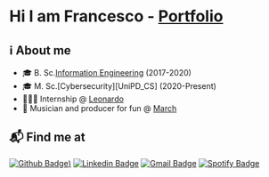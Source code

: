# Hi I am Francesco - [Portfolio][website]

## ℹ About me

- 🎓 B. Sc.[Information Engineering][UniPD_IE] (2017-2020)
- 🎓 M. Sc.[Cybersecurity][UniPD_CS] (2020-Present)
- 🧑🏻‍💻 Internship @ [Leonardo][Leonardo]
- 🎵 Musician and producer for fun @ [March][March]

## 📬 Find me at
[![Github Badge](https://img.shields.io/badge/GitHub-100000?style=for-the-badge&logo=github&logoColor=white&link=https://github.com/FrancescoMarchiori))](https://github.com/FrancescoMarchiori) 
[![Linkedin Badge](https://img.shields.io/badge/LinkedIn-0077B5?style=for-the-badge&logo=linkedin&logoColor=white&link=https://www.linkedin.com/in/francesco-marchiori-1b9059219/)](https://www.linkedin.com/in/francesco-marchiori-1b9059219/)
[![Gmail Badge](https://img.shields.io/badge/Gmail-D14836?style=for-the-badge&logo=gmail&logoColor=white&link=mailto:francesco.marchiori98@gmail.com)](mailto:francesco.marchiori98@gmail.com)
[![Spotify Badge](https://img.shields.io/badge/Spotify-1ED760?&style=for-the-badge&logo=spotify&logoColor=white&link=https://open.spotify.com/artist/4D9wOJm89Fd2pkYKz4dNGf?si=3ltyAANvT9qis80nsqHRyg&nd=1)](https://open.spotify.com/artist/4D9wOJm89Fd2pkYKz4dNGf?si=3ltyAANvT9qis80nsqHRyg&nd=1)


[website]: https://francescomarchiori.github.io/
[UniPD_IE]: https://en.didattica.unipd.it/off/2017/LT/IN/IN0513
[UniPD_IE]: https://en.didattica.unipd.it/off/2020/LM/SC/SC2542
[Leonardo]: https://www.leonardo.com/
[March]: https://open.spotify.com/artist/4D9wOJm89Fd2pkYKz4dNGf?si=3ltyAANvT9qis80nsqHRyg&nd=1